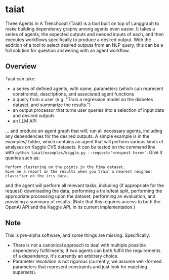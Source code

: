 # taiat
Three Agents In A Trenchcoat (Taiat) is a tool built on top of Langgraph to make building dependency graphs among agents even easier. It takes a series of agents, the expected outputs and needed inputs of each, and then executes workflows specifically to produce a desired output. With the addition of a tool to select desired outputs from an NLP query, this can be a full solution for question answering with an agent workflow.

## Overview

Taiat can take:
- a series of defined agents, with name, parameters (which can represent constraints), descriptions, and associated agent functions
- a query from a user (e.g. "Train a regression model on the diabetes dataset, and summarize the results.")
- an output processor that turns user queries into a selection of input data and desired outputs
- an LLM API

... and produce an agent graph that will; run all necessary agents, including any dependencies for the desired outputs. A simple example is in the examples/ folder, which contains an agent that will perform various kinds of analyses on Kaggle CVS datasets. It can be tested on the command line with
`python taiat/examples/kaggle.py --request="<request here>"`. Give it queries such as:

```
Perform clustering on the points in the Pima dataset.
Give me a report on the results when you train a nearest neighbor classifier on the iris data.
```

and the agent will perform all relevant tasks, including (if appropriate for the request) downloading the data, performing a train/test split, performing the appropriate processing upon the dataset, performing an evaluation, and providing a summary of results. (Note that this requires access to both the OpenAI API and the Kaggle API, in its current implementation.)

## Note
This is pre-alpha software, and some things are missing. Specifically:
- There is not a canonical approach to deal with multiple possible dependency fulfillments; if two agents can both fulfill the requirements of a dependency, it's currently an arbitrary choice.
- Parameter resolution is not rigorous (currently, we assume well-formed parameters that represent constraints and just look for matching supersets).
